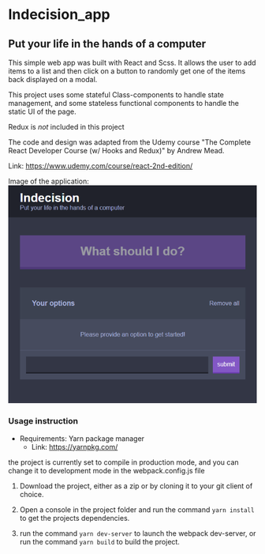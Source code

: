 # Indecision_app

## Put your life in the hands of a computer

This simple web app was built with React and Scss.
It allows the user to add items to a list and then click on a button to randomly get one of the items back displayed on a modal.

This project uses some stateful Class-components to handle state management, and  some stateless functional components to handle the static UI of the page.

Redux is *not* included in this project

The code and design was adapted from the Udemy course "The Complete React Developer Course (w/ Hooks and Redux)" by Andrew Mead.

Link: <https://www.udemy.com/course/react-2nd-edition/>

Image of the application:
![image of Indecision app](./public/images/Indecision.png "Indecision app")

### Usage instruction

- Requirements: Yarn package manager
  - Link: <https://yarnpkg.com/>

the project is currently set to compile in production mode, and you can change it to development mode in the webpack.config.js file

1. Download the project, either as a zip or by cloning it to your git client of choice.

2. Open a console in the project folder and run the command `yarn install` to get the projects dependencies.

3. run the command `yarn dev-server` to launch the webpack dev-server, or run the command `yarn build` to build the project.
